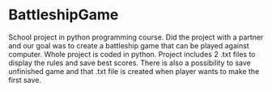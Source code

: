 # BattleshipGame

School project in python programming course.
Did the project with a partner and our goal was to create a battleship game that can be played against computer.
Whole project is coded in python.
Project includes 2 .txt files to display the rules and save best scores.
There is also a possibility to save unfinished game and that .txt file is created when player wants to make the first save.
